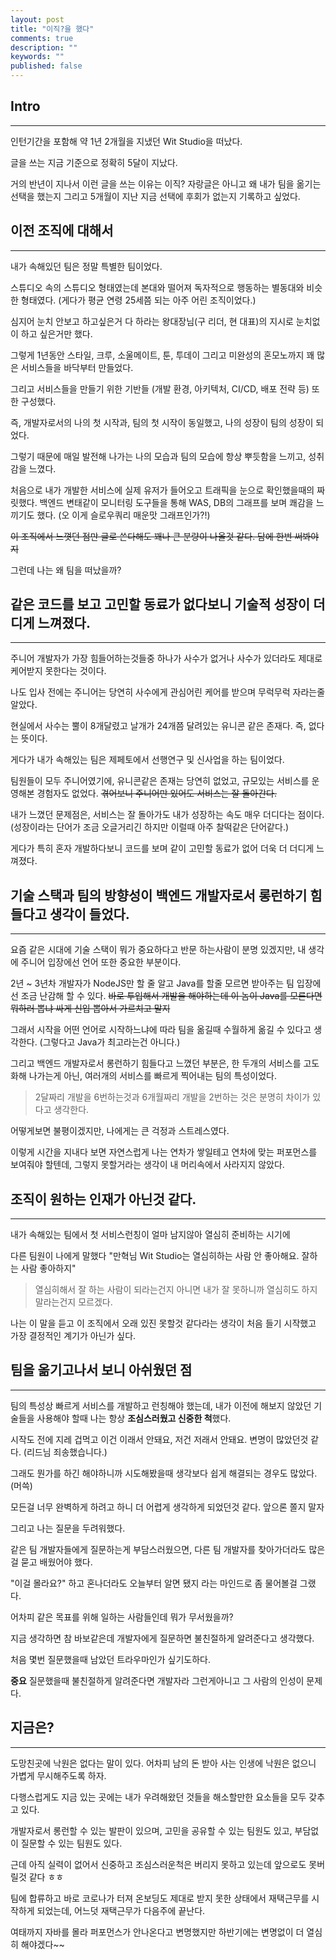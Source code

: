 ```yaml
---
layout: post
title: "이직?을 했다"
comments: true
description: ""
keywords: ""
published: false
---
```


## Intro
---

인턴기간을 포함해 약 1년 2개월을 지냈던 Wit Studio을 떠났다.

글을 쓰는 지금 기준으로 정확히 5달이 지났다.

거의 반년이 지나서 이런 글을 쓰는 이유는 이직? 자랑글은 아니고 왜 내가 팀을 옮기는 선택을 했는지
그리고 5개월이 지난 지금 선택에 후회가 없는지 기록하고 싶었다.



## 이전 조직에 대해서
---

내가 속해있던 팀은 정말 특별한 팀이었다. 

스튜디오 속의 스튜디오 형태였는데 본대와 떨어져 독자적으로 행동하는 별동대와 비슷한 형태였다. (게다가 평균 연령 25세쯤 되는 아주 어린 조직이었다.)

심지어 눈치 안보고 하고싶은거 다 하라는 왕대장님(구 리더, 현 대표)의 지시로 눈치없이 하고 싶은거만 했다.

그렇게 1년동안 스타일, 크루, 소울메이트, 툰, 투데이 그리고 미완성의 혼모노까지 꽤 많은 서비스들을 바닥부터 만들었다.

그리고 서비스들을 만들기 위한 기반들 (개발 환경, 아키텍처, CI/CD, 배포 전략 등) 또한 구성했다.

즉, 개발자로서의 나의 첫 시작과, 팀의 첫 시작이 동일했고, 나의 성장이 팀의 성장이 되었다.

그렇기 때문에 매일 발전해 나가는 나의 모습과 팀의 모습에 항상 뿌듯함을 느끼고, 성취감을 느꼈다.

처음으로 내가 개발한 서비스에 실제 유저가 들어오고 트래픽을 눈으로 확인했을때의 짜릿했다.
백엔드 변태같이 모니터링 도구들을 통해 WAS, DB의 그래프를 보며 쾌감을 느끼기도 했다. (오 이게 슬로우쿼리 매운맛 그래프인가?!)

~~이 조직에서 느꼇던 점만 글로 쓴다해도 꽤나 큰 분량이 나올것 같다. 담에 한번 써봐야지~~

그런데 나는 왜 팀을 떠났을까?


## 같은 코드를 보고 고민할 동료가 없다보니 기술적 성장이 더디게 느껴졌다.
---

주니어 개발자가 가장 힘들어하는것들중 하나가 사수가 없거나 사수가 있더라도 제대로 케어받지 못한다는 것이다.

나도 입사 전에는 주니어는 당연히 사수에게 관심어린 케어를 받으며 무럭무럭 자라는줄 알았다.

현실에서 사수는 뿔이 8개달렸고 날개가 24개쯤 달려있는 유니콘 같은 존재다. 즉, 없다는 뜻이다.

게다가 내가 속해있는 팀은 제페토에서 선행연구 및 신사업을 하는 팀이었다.

팀원들이 모두 주니어였기에, 유니콘같은 존재는 당연히 없었고, 규모있는 서비스를 운영해본 경험자도 없었다. ~~겪어보니 주니어만 있어도 서비스는 잘 돌아간다.~~

내가 느꼈던 문제점은, 서비스는 잘 돌아가도 내가 성장하는 속도 매우 더디다는 점이다. (성장이라는 단어가 조금 오글거리긴 하지만 이럴때 아주 찰떡같은 단어같다.)

게다가 특히 혼자 개발하다보니 코드를 보며 같이 고민할 동료가 없어 더욱 더 더디게 느껴졌다.


## 기술 스택과 팀의 방향성이 백엔드 개발자로서 롱런하기 힘들다고 생각이 들었다.
---

요즘 같은 시대에 기술 스택이 뭐가 중요하다고 반문 하는사람이 분명 있겠지만, 내 생각에 주니어 입장에선 언어 또한 중요한 부분이다.

2년 ~ 3년차 개발자가 NodeJS만 할 줄 알고 Java를 할줄 모르면 받아주는 팀 입장에선 조금 난감해 할 수 있다. ~~바로 투입해서 개발을 해야하는데 이 놈이 Java를 모른다면 뭐하러 뽑냐 싸게 신입 뽑아서 가르치고 말지~~

그래서 시작을 어떤 언어로 시작하느냐에 따라 팀을 옮길때 수월하게 옮길 수 있다고 생각한다. (그렇다고 Java가 최고라는건 아니다.)

그리고 백엔드 개발자로서 롱런하기 힘들다고 느꼈던 부분은, 한 두개의 서비스를 고도화해 나가는게 아닌, 여러개의 서비스를 빠르게 찍어내는 팀의 특성이었다.
> 2달짜리 개발을 6번하는것과 6개월짜리 개발을 2번하는 것은 분명히 차이가 있다고 생각한다.

어떻게보면 불평이겠지만, 나에게는 큰 걱정과 스트레스였다.

이렇게 시간을 지내다 보면 자연스럽게 나는 연차가 쌓일테고 연차에 맞는 퍼포먼스를 보여줘야 할텐데, 그렇지 못할거라는 생각이 내 머리속에서 사라지지 않았다.



## 조직이 원하는 인재가 아닌것 같다.
---

내가 속해있는 팀에서 첫 서비스런칭이 얼마 남지않아 열심히 준비하는 시기에 

다른 팀원이 나에게 말했다 "만혁님 Wit Studio는 열심히하는 사람 안 좋아해요. 잘하는 사람 좋아하지"

> 열심히해서 잘 하는 사람이 되라는건지 아니면 내가 잘 못하니까 열심히도 하지 말라는건지 모르겠다.

나는 이 말을 듣고 이 조직에서 오래 있진 못할것 같다라는 생각이 처음 들기 시작했고 가장 결정적인 계기가 아닌가 싶다.






<!-- 또다른 이유는 내가 속해있던 팀이 같은 조직의 다른 팀들과 떨어져 있어서 그런지 교류가 힘들었다.
그래서 인지 다른 팀과 같이 협업해야하는 일정이 전달되지 않는 일이 많았다. "오늘까지 해주셔야해요" 라는 말을 많이 들었다.
교류도 안되는데 개발 인프라 의존도가 너무 높았다. 우리 서비스가 인프라 장애가 터졌는데 권한이 없어서 해결을 못하는 경우도 있었다. -->




## 팀을 옮기고나서 보니 아쉬웠던 점
---

팀의 특성상 빠르게 서비스를 개발하고 런칭해야 했는데, 내가 이전에 해보지 않았던 기술들을 사용해야 할때 나는 항상 **조심스러웠고 신중한 척**했다.

시작도 전에 지레 겁먹고 이건 이래서 안돼요, 저건 저래서 안돼요. 변명이 많았던것 같다. (리드님 죄송했습니다.)

그래도 뭔가를 하긴 해야하니까 시도해봤을때 생각보다 쉽게 해결되는 경우도 많았다. (머쓱)

모든걸 너무 완벽하게 하려고 하니 더 어렵게 생각하게 되었던것 같다. 앞으론 쫄지 말자



그리고 나는 질문을 두려워했다.

같은 팀 개발자들에게 질문하는게 부담스러웠으면, 다른 팀 개발자를 찾아가더라도 많은걸 묻고 배웠어야 했다.

"이걸 몰라요?" 하고 혼나더라도 오늘부터 알면 됐지 라는 마인드로 좀 물어볼걸 그랬다.

어차피 같은 목표를 위해 일하는 사람들인데 뭐가 무서웠을까?

지금 생각하면 참 바보같은데 개발자에게 질문하면 불친절하게 알려준다고 생각했다.

처음 몇번 질문했을때 남았던 트라우마인가 싶기도하다.


**중요** 
질문했을때 불친절하게 알려준다면 개발자라 그런게아니고 그 사람의 인성이 문제다.




## 지금은?
---

도망친곳에 낙원은 없다는 말이 있다. 어차피 남의 돈 받아 사는 인생에 낙원은 없으니 가볍게 무시해주도록 하자.

다행스럽게도 지금 있는 곳에는 내가 우려해왔던 것들을 해소할만한 요소들을 모두 갖추고 있다.

개발자로서 롱런할 수 있는 발판이 있으며, 고민을 공유할 수 있는 팀원도 있고, 부담없이 질문할 수 있는 팀원도 있다.

근데 아직 실력이 없어서 신중하고 조심스러운척은 버리지 못하고 있는데 앞으로도 못버릴것 같다 ㅎㅎ


팀에 합류하고 바로 코로나가 터져 온보딩도 제대로 받지 못한 상태에서 재택근무를 시작하게 되었는데, 어느덧 재택근무가 다음주에 끝난다.

여태까지 자바를 몰라 퍼포먼스가 안나온다고 변명했지만 하반기에는 변명없이 더 열심히 해야겠다~~
